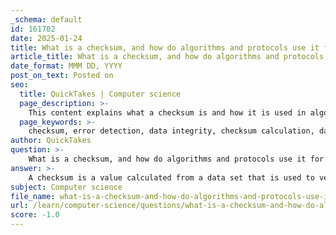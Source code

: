 ```yaml
---
_schema: default
id: 161702
date: 2025-01-24
title: What is a checksum, and how do algorithms and protocols use it for error detection?
article_title: What is a checksum, and how do algorithms and protocols use it for error detection?
date_format: MMM DD, YYYY
post_on_text: Posted on
seo:
  title: QuickTakes | Computer science
  page_description: >-
    This content explains what a checksum is and how it is used in algorithms and protocols for error detection, detailing the steps involved in checksum calculation, data transmission, and verification, along with common types of checksums.
  page_keywords: >-
    checksum, error detection, data integrity, checksum calculation, data transmission, checksum verification, error detection protocols, simple checksums, cyclic redundancy check, CRC, cryptographic hash functions, SHA-256, MD5
author: QuickTakes
question: >-
    What is a checksum, and how do algorithms and protocols use it for error detection?
answer: >-
    A checksum is a value calculated from a data set that is used to verify the integrity of that data. It serves as a compact representation of the data, allowing for quick checks to determine whether the data has been altered or corrupted during transmission or storage. The process of using checksums typically involves the following steps:\n\n1. **Checksum Calculation**: The sender computes the checksum by applying a specific algorithm to the data. This algorithm processes the data (which could be a file, a block of data, etc.) and produces a small summary value, often just a few bytes long. For example, a checksum might be 4 or 8 bytes, depending on the algorithm used.\n\n2. **Data Transmission**: The sender transmits both the original data and the computed checksum to the receiver.\n\n3. **Checksum Verification**: Upon receiving the data, the receiver calculates the checksum of the received data using the same algorithm. It then compares this newly computed checksum with the checksum that was sent along with the data.\n\n4. **Error Detection**: If the two checksums match, it is assumed that the data has been received correctly and has not been altered. If there is a discrepancy between the checksums, it indicates that an error has occurred during transmission, prompting the receiver to request a retransmission of the data.\n\nChecksum algorithms can vary in complexity and effectiveness. Some common types of checksums include:\n\n- **Simple Checksums**: These involve basic arithmetic operations, such as summing the byte values of the data. While easy to compute, they may not be very robust against certain types of errors.\n\n- **Cyclic Redundancy Check (CRC)**: This is a more sophisticated error-detecting code that uses polynomial division to generate a checksum. It is widely used in network communications and file storage systems due to its ability to detect common types of errors.\n\n- **Cryptographic Hash Functions**: These are used in more secure applications, where the integrity of the data must be verified against malicious alterations. Examples include SHA-256 and MD5, which produce a unique hash value for a given input.\n\nIn summary, checksums are essential for ensuring data integrity in various applications, from file transfers to network communications. They provide a simple yet effective means of detecting errors, helping to maintain the reliability of data storage and transmission systems.
subject: Computer science
file_name: what-is-a-checksum-and-how-do-algorithms-and-protocols-use-it-for-error-detection.md
url: /learn/computer-science/questions/what-is-a-checksum-and-how-do-algorithms-and-protocols-use-it-for-error-detection
score: -1.0
---
```


&nbsp;